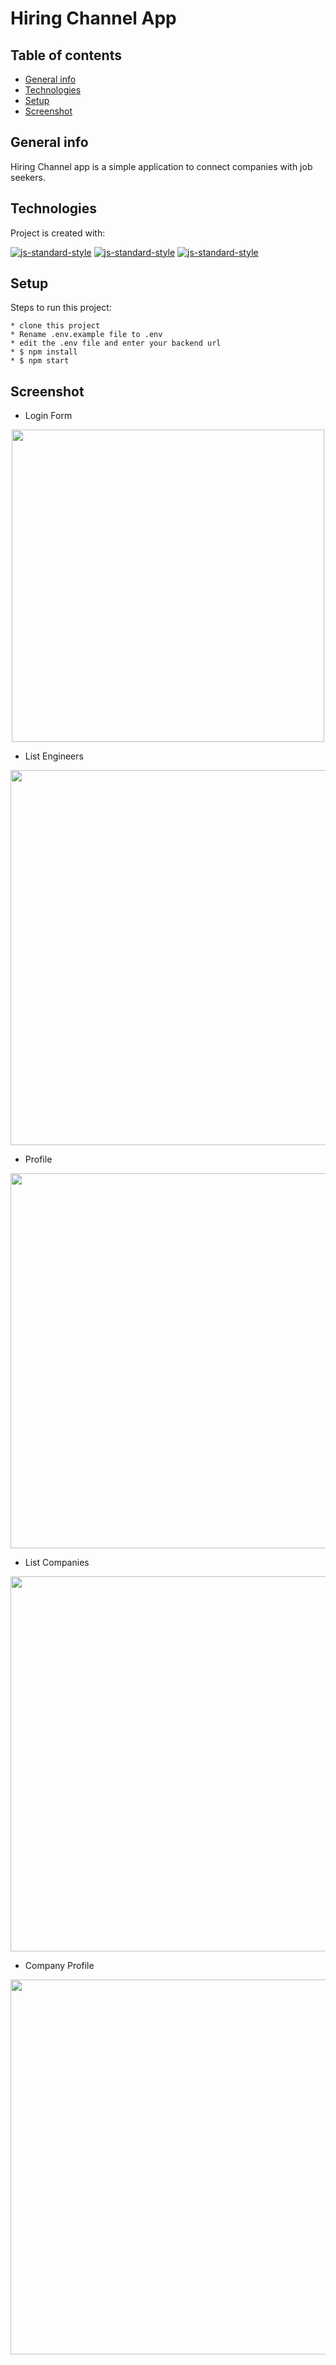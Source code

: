 # Hiring Channel App

## Table of contents
* [General info](#general-info)
* [Technologies](#technologies)
* [Setup](#setup)
* [Screenshot](#screenshot)

## General info
Hiring Channel app is a simple application to connect companies with job seekers.

## Technologies
Project is created with:

[![js-standard-style](https://img.shields.io/badge/NodeJs-v.10.16-brightgreen)](https://nodejs.org/en/)
[![js-standard-style](https://img.shields.io/badge/ReactJs-v.16.12.0-red)](https://reactjs.org)
[![js-standard-style](https://img.shields.io/badge/React%20Redux-v.7.1-blueviolet)](https://react-redux.js.org/)
	
## Setup
Steps to run this project:

```
* clone this project
* Rename .env.example file to .env
* edit the .env file and enter your backend url
* $ npm install
* $ npm start
```

## Screenshot

  - Login Form
  
<p align="center"><img src=https://user-images.githubusercontent.com/48039021/72785887-ce107980-3c5e-11ea-9731-1691a5a9ce49.png width="500px" /></p>

- List Engineers

<p align="center"><img src=https://user-images.githubusercontent.com/48039021/72785943-ef716580-3c5e-11ea-8731-d391521fb504.png width="600px" align="middle" /></p>

- Profile

<p align="center"><img src=https://user-images.githubusercontent.com/48039021/72786138-6ad31700-3c5f-11ea-96a8-a170bc523403.png width="600px" /></p>

- List Companies

<p align="center"><img src=https://user-images.githubusercontent.com/48039021/72786166-7cb4ba00-3c5f-11ea-9800-e3bf1a586a7a.png width="600px" /></p>

- Company Profile

<p align="center"><img src=https://user-images.githubusercontent.com/48039021/72786190-8b9b6c80-3c5f-11ea-942d-846203863a97.png width="600px" /></p>
